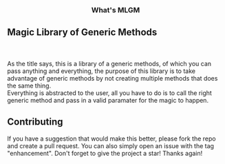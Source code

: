 <!-- PROJECT LOGO -->
<br />
<div align="center">

  <h3 align="center">What's MLGM</h3>
</div>



<!-- ABOUT THE PROJECT -->
## Magic Library of Generic Methods
<br><br>
As the title says, this is a library of a generic methods, of which you can pass anything and everything, the purpose of this library is to take advantage of generic methods by not creating multiple methods that does the same thing.
<br>Everything is abstracted to the user, all you have to do is to call the right generic method and pass in a valid paramater for the magic to happen.

<!-- CONTRIBUTING -->
## Contributing
If you have a suggestion that would make this better, please fork the repo and create a pull request. You can also simply open an issue with the tag "enhancement".
Don't forget to give the project a star! Thanks again!
